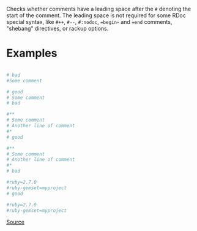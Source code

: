 
Checks whether comments have a leading space after the
`#` denoting the start of the comment. The leading space is not
required for some RDoc special syntax, like `#++`, `#--`,
`#:nodoc`, `=begin`- and `=end` comments, "shebang" directives,
or rackup options.

# Examples

```ruby

# bad
#Some comment

# good
# Some comment
# bad

#**
# Some comment
# Another line of comment
#*
# good

#**
# Some comment
# Another line of comment
#*
# bad

#ruby=2.7.0
#ruby-gemset=myproject
# good

#ruby=2.7.0
#ruby-gemset=myproject
```

[Source](http://www.rubydoc.info/gems/rubocop/RuboCop/Cop/Layout/LeadingCommentSpace)